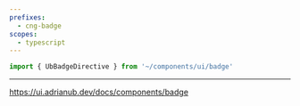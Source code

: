 ```yaml
---
prefixes:
  - cng-badge
scopes:
  - typescript
---
```


```ts
import { UbBadgeDirective } from '~/components/ui/badge'
```

---

https://ui.adrianub.dev/docs/components/badge
